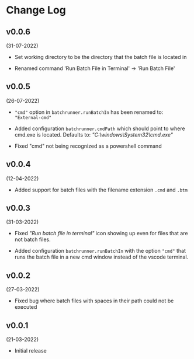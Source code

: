 # Change Log

## v0.0.6
(31-07-2022)

- Set working directory to be the directory that the batch file is located in

- Renamed command 'Run Batch File in Terminal' -> 'Run Batch File'
 

## v0.0.5
(26-07-2022)

- `"cmd"` option in `batchrunner.runBatchIn` has been renamed to: `"External-cmd"`

- Added configuration `batchrunner.cmdPath` which should point to where cmd.exe is located. Defaults to: _"C:\\windows\\System32\\cmd.exe"_

- Fixed "cmd" not being recognized as a powershell command


## v0.0.4
(12-04-2022)

- Added support for batch files with the filename extension `.cmd` and `.btm`

## v0.0.3
(31-03-2022)

- Fixed *"Run batch file in terminal"* icon showing up even for files that are not batch files.

- Added configuration `batchrunner.runBatchIn` with the option `"cmd"` that runs the batch file in a new cmd window instead of the vscode terminal.

## v0.0.2
(27-03-2022)

- Fixed bug where batch files with spaces in their path could not be executed

## v0.0.1
(21-03-2022)

- Initial release
